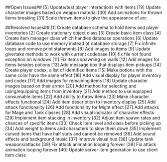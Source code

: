 ##Open Issues##
[5] Update/test player interactions with items
[19] Update character images based on weapon material
[30] Add animations for thrown items breaking
[31] Scale thrown items to give the appearance of arc

##Resolved Issues##
[1] Create database schema to hold items and player inventories
[2] Create stationary object class
[3] Create basic item class
[4] Create item manager class which handles database operations
[6] Update database code to use memory instead of database storage
[7] Fix infinite loops and remove print statements
[8] Add images to items
[9] Update give/take methods to work with current codebase
[10] fix file not found exception on windows
[11] Fix items spawning on walls
[12] Add images for items besides potions
[13] Add message box that displays item pickups
[14] Create player codex, a list of identified items
[15] Make potions with the same color have the same effect
[16] Add visual display for player inventory and codex
[17] Add images for remaining items
[18] Update character images based on their armor
[20] Add method for selecting and using/equipping items from inventory
[21] Add method to use equipped consumable items
[22] Add ability to throw items
[23] Make character effects functional
[24] Add item description to inventory display
[25] Add attack functionality
[26] Add functionality for Might effect
[27] Add attacks for Mage and Tank classes
[28] Add visual indicator of character effects
[29] Implement item stacking in inventory
[32] Adjust item spawn rates and chances of specific items
[33] Check item level and class before picking up
[34] Add weight to items and characters to slow them down
[35] Implement cursed items that have half stats and cannot be removed
[36] Add sound effects and background music
[37] Improve visual hud
[38] Update tank weapons/attacks
[39] Fix attack animation looping forever
[39] Fix attack animation looping forever
[40] Update server item generation to use client item class
